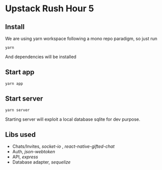 # Upstack Rush Hour 5

## Install 

We are using yarn workspace following a mono repo paradigm, so just run

```
yarn
```

And dependencies will be installed


## Start app

```
yarn app
```


## Start server

```
yarn server
```

Starting server will exploit a local database sqlite for dev purpose.


## Libs used

- Chats/Invites, *socket-io* , *react-native-gifted-chat*
- Auth, *json-webtoken*
- API, *express*
- Database adapter, *sequelize*

